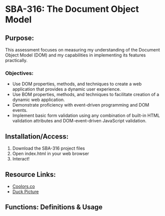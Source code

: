 # SBA-316: The Document Object Model #

## Purpose: ##
This assessment focuses on measuring my understanding of the Document Object Model (DOM) and my capabilities in implementing its features practically. 
### Objectives: ###
- Use DOM properties, methods, and techniques to create a web application that provides a dynamic user experience.
- Use BOM properties, methods, and techniques to facilitate creation of a dynamic web application.
- Demonstrate proficiency with event-driven programming and DOM events.
- Implement basic form validation using any combination of built-in HTML validation attributes and DOM-event-driven JavaScript validation.

## Installation/Access: ##
1. Download the SBA-316 project files
2. Open index.html in your web browser
3. Interact!

## Resource Links: ##
- [Coolors.co](https://coolors.co/0d1f22-264027-3c5233-f1bf98-b38a58)
- [Duck Picture](https://www.pexels.com/photo/close-up-of-a-mallard-duck-in-autumn-setting-33594736/)

## Functions: Definitions & Usage ##
